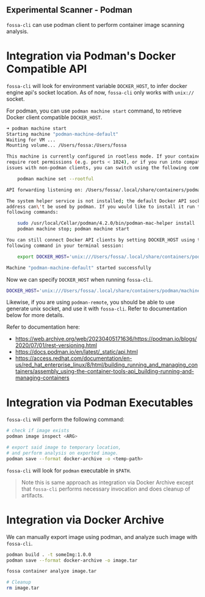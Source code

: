 ## Experimental Scanner - Podman

`fossa-cli` can use podman client to perform container image scanning analysis.

# Integration via Podman's Docker Compatible API

`fossa-cli` will look for environment variable `DOCKER_HOST`,
to infer docker engine api's socket location. As of now, `fossa-cli`
only works with `unix://` socket.

For podman, you can use `podman machine start` command, to retrieve
Docker client compatible `DOCKER_HOST`.

```bash
➜ podman machine start
Starting machine "podman-machine-default"
Waiting for VM ...
Mounting volume... /Users/fossa:/Users/fossa

This machine is currently configured in rootless mode. If your containers
require root permissions (e.g. ports < 1024), or if you run into compatibility
issues with non-podman clients, you can switch using the following command:

	podman machine set --rootful

API forwarding listening on: /Users/fossa/.local/share/containers/podman/machine/podman-machine-default/podman.sock

The system helper service is not installed; the default Docker API socket
address can\'t be used by podman. If you would like to install it run the
following commands:

	sudo /usr/local/Cellar/podman/4.2.0/bin/podman-mac-helper install
	podman machine stop; podman machine start

You can still connect Docker API clients by setting DOCKER_HOST using the
following command in your terminal session:

	export DOCKER_HOST='unix:///Users/fossa/.local/share/containers/podman/machine/podman-machine-default/podman.sock'

Machine "podman-machine-default" started successfully
```

Now we can specify `DOCKER_HOST` when running `fossa-cli`.

```bash
DOCKER_HOST='unix:///Users/fossa/.local/share/containers/podman/machine/podman-machine-default/podman.sock' fossa container analyze
```

Likewise, if you are using `podman-remote`, you should be able to use generate unix socket, and use it with `fossa-cli`. Refer to documentation below for more details.

Refer to documentation here:
- https://web.archive.org/web/20230405171636/https://podman.io/blogs/2020/07/01/rest-versioning.html
- https://docs.podman.io/en/latest/_static/api.html
- https://access.redhat.com/documentation/en-us/red_hat_enterprise_linux/8/html/building_running_and_managing_containers/assembly_using-the-container-tools-api_building-running-and-managing-containers


# Integration via Podman Executables

`fossa-cli` will perform the following command:

```bash
# check if image exists
podman image inspect <ARG>

# export said image to temporary location,
# and perform analysis on exported image.
podman save --format docker-archive -o <temp-path>
```
`fossa-cli` will look for `podman` executable in `$PATH`.

> Note this is same approach as integration via Docker Archive except that
> `fossa-cli` performs necessary invocation and does cleanup of artifacts.

# Integration via Docker Archive

We can manually export image using podman, and analyze such image
with `fossa-cli`.

```bash
podman build . -t someImg:1.0.0
podman save --format docker-archive -o image.tar

fossa container analyze image.tar

# Cleanup
rm image.tar
```
